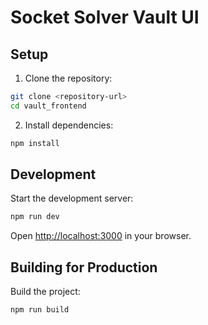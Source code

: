 # Socket Solver Vault UI

## Setup

1. Clone the repository:
```bash
git clone <repository-url>
cd vault_frontend
```

2. Install dependencies:
```bash
npm install
```

## Development

Start the development server:
```bash
npm run dev
```

Open [http://localhost:3000](http://localhost:3000) in your browser.

## Building for Production

Build the project:
```bash
npm run build
```